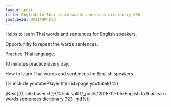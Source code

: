 ```yaml
---
layout: post
title: English to Thai learn words sentences dictionary 666 
youtubeId: QVJ1fHMhh3Q
---
```

 
 
Helps to learn Thai words and sentences for English speakers.

Opportunitiy to repeat the words sentences. 

Practice Thai language. 
 
10 minutes practice every day. 
 
How to learn Thai words and sentences for English speakers 
 
{% include youtubePlayer.html id=page.youtubeId %}
 
 
[Next]({{ site.baseurl }}{% link  split1/_posts/2016-12-05-English to thai learn words sentences dictionary 723 .md%})
 
